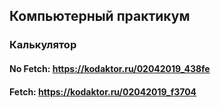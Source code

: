 ## Компьютерный практикум
### Калькулятор

#### No Fetch: https://kodaktor.ru/02042019_438fe
#### Fetch: https://kodaktor.ru/02042019_f3704
